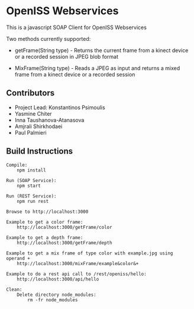 # OpenISS Webservices #

This is a javascript SOAP Client for OpenISS Webservices

Two methods currently supported:

* getFrame(String type) - Returns the current frame from a kinect device or a recorded session in JPEG blob format

* MixFrame(String type) - Reads a JPEG as input and returns a mixed frame from a kinect device or a recorded session

## Contributors ##

* Project Lead: Konstantinos Psimoulis
* Yasmine Chiter
* Inna Taushanova-Atanasova
* Amjrali Shirkhodaei
* Paul Palmieri

## Build Instructions ##

    Compile:
        npm install

    Run (SOAP Service):		
        npm start

    Run (REST Service):		
        npm run rest
    
    Browse to http://localhost:3000
    
    Example to get a color frame:    
        http://localhost:3000/getFrame/color
    
    Example to get a depth frame:
        http://localhost:3000/getFrame/depth
    
    Example to get a mix frame of type color with example.jpg using operand +
        http://localhost:3000/mixFrame/example&color&+

    Example to do a rest api call to /rest/openiss/hello:
        http://localhost:3000/api/hello

    Clean:
        Delete directory node_modules:
            rm -fr node_modules
